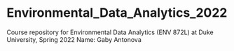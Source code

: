 # Environmental_Data_Analytics_2022

Course repository for Environmental Data Analytics (ENV 872L) at Duke University, Spring 2022
Name: Gaby Antonova